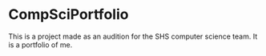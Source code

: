 # CompSciPortfolio

This is a project made as an audition for the SHS computer science team. It is a portfolio of me.
